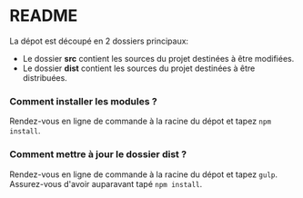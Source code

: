 # README #

La dépot est découpé en 2 dossiers principaux:

- Le dossier **src** contient les sources du projet destinées à être modifiées.
- Le dossier **dist** contient les sources du projet destinées à être distribuées.

### Comment installer les modules ? ###

Rendez-vous en ligne de commande à la racine du dépot et tapez `npm install`.

### Comment mettre à jour le dossier dist ? ###

Rendez-vous en ligne de commande à la racine du dépot et tapez `gulp`. Assurez-vous d'avoir auparavant tapé `npm install`.
